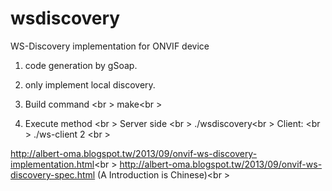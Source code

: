wsdiscovery
===========

WS-Discovery implementation for ONVIF device

1. code generation by gSoap.

2. only implement local discovery.

3. Build command <br \>
   make<br \>

4. Execute method <br \>
   Server side <br \>
      ./wsdiscovery<br \>
   Client: <br \>
      ./ws-client 2  <br \>

http://albert-oma.blogspot.tw/2013/09/onvif-ws-discovery-implementation.html<br \>
http://albert-oma.blogspot.tw/2013/09/onvif-ws-discovery-spec.html (A Introduction is Chinese)<br \>
